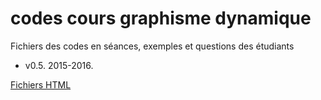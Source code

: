 # codes cours graphisme dynamique

Fichiers des codes en séances, exemples et questions des étudiants

- v0.5. 2015-2016.

[Fichiers HTML](http://graphidimi.github.io/)





